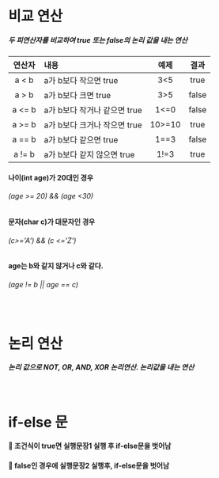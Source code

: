 # 비교 연산

##### 두 피연산자를 비교하여 true 또는 false의 논리 값을 내는 연산
|연산자|내용|예제|결과|
|:---:|:---|:---:|:---:|
|a < b|a가 b보다 작으면 true|3<5|true|
|a > b|a가 b보다 크면 true|3>5|false|
|a <= b|a가 b보다 작거나 같으면 true|1<=0|false|
|a >= b|a가 b보다 크거나 작으면 true|10>=10|true|
|a == b|a가 b보다 같으면 true|1==3|false|
|a != b|a가 b보다 같지 않으면 true|1!=3|true|

#### 나이(int age)가 20대인 경우
###### (age >= 20) && (age <30)
#### 문자(char c)가 대문자인 경우
###### (c>='A') && (c <='Z')
#### age는 b와 같지 않거나 c와 같다.
###### (age != b || age == c)

<br/>

# 논리 연산

##### 논리 값으로 NOT, OR, AND, XOR 논리연산. 논리값을 내는 연산


<br/>

# if-else 문

#### 🔷 조건식이 true면 실행문장1 실행 후 if-else문을 벗어남
#### 🔷 false인 경우에 실행문장2 실행후, if-else문을 벗어남
